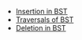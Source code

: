 - [Insertion in BST](Insertion%20in%20BST.md)
- [Traversals of BST](Traversal%20of%20BST.md)
- [Deletion in BST](deletion%20in%20BST.md)
